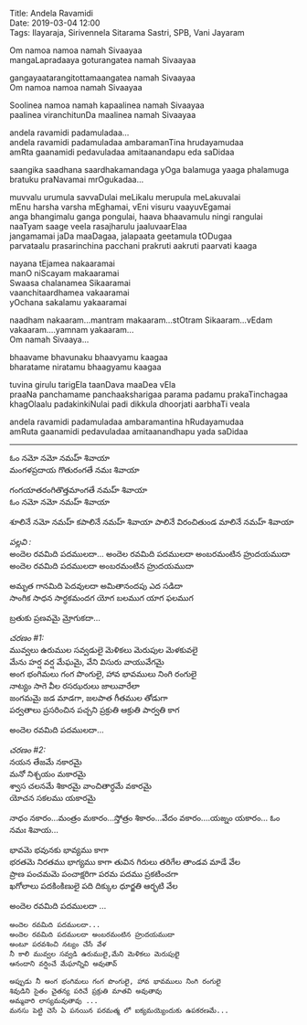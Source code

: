 Title: Andela Ravamidi  
Date: 2019-03-04 12:00   
Tags: Ilayaraja, Sirivennela Sitarama Sastri, SPB, Vani Jayaram

                                                               
Om namoa namoa namah Sivaayaa   
mangaLapradaaya goturangatea namah Sivaayaa   

gangayaatarangitottamaangatea namah Sivaayaa  
Om namoa namoa namah Sivaayaa 

Soolinea namoa namah kapaalinea namah Sivaayaa   
paalinea viranchitunDa maalinea namah Sivaayaa  

andela ravamidi padamuladaa...  
andela ravamidi padamuladaa ambaramanTina hrudayamudaa   
amRta gaanamidi pedavuladaa amitaanandapu eda saDidaa    

saangika saadhana saardhakamandaga yOga balamuga yaaga phalamuga  
bratuku praNavamai mrOgukadaa...  


muvvalu urumula savvaDulai meLikalu merupula meLakuvalai   
mEnu harsha varsha mEghamai, vEni visuru vaayuvEgamai    
anga bhangimalu ganga pongulai, haava bhaavamulu ningi rangulai      
naaTyam saage veela rasajharulu jaaluvaarElaa    
jangamamai jaDa maaDagaa, jalapaata geetamula tODugaa      
parvataalu prasarinchina pacchani prakruti aakruti paarvati kaaga  


nayana tEjamea nakaaramai   
manO niScayam makaaramai   
Swaasa chalanamea Sikaaramai   
vaanchitaardhamea vakaaramai   
yOchana sakalamu yakaaramai   

naadham nakaaram...mantram makaaram...stOtram Sikaaram...vEdam vakaaram....yamnam yakaaram...    
Om namah Sivaaya...   

bhaavame bhavunaku bhaavyamu kaagaa   
bharatame niratamu bhaagyamu kaagaa  

tuvina girulu tarigEla taanDava maaDea vEla   
praaNa panchamame panchaaksharigaa parama padamu prakaTinchagaa   
khagOlaalu padakinkiNulai padi dikkula dhoorjati aarbhaTi veala  
  

andela ravamidi padamuladaa ambaramantina hRudayamudaa   
amRuta gaanamidi pedavuladaa amitaanandhapu yada saDidaa    

----

ఓం నమో నమో నమహ్ శివాయా  
మంగళప్రదాయ గొతురంగతే నమః శివాయా 

గంగయాతరంగితొత్తమాంగతే నమహ్ శివాయా  
ఓం నమో నమో నమహ్ శివాయా 

శూలినే నమో నమహ్ కపాలినే నమహ్ శివాయా 
పాలినే విరంచితుండ మాలినే నమహ్ శివాయా 

_పల్లవి :_  
అందెల రవమిది పదములదా...
అందెల రవమిది పదములదా అంబరమంటిన హ్రుదయముదా  
అందెల రవమిది పదములదా అంబరమంటిన హ్రుదయముదా

అమృత గానమిది పెదవులదా అమితానందపు ఎద సడిదా    
సాంగిక సాధన సార్ధకమందగ యోగ బలముగ యాగ ఫలముగ  

బ్రతుకు ప్రణవమై మ్రోగుకదా...


_చరణం #1:_   
మువ్వలు ఉరుముల సవ్వడులై మెళికలు మెరుపుల మెళకువలై  
మేను హర్ష వర్ష మేఘమై, వేని విసురు వాయువేగమై  
అంగ భంగిమలు గంగ పొంగులై, హావ భావములు నింగి రంగులై    
నాట్యం సాగె వీల రసఝరులు జాలువారేలా  
జంగమమై జడ మాడగా, జలపాత గీతముల తోడుగా      
పర్వతాలు ప్రసరించిన పచ్చని ప్రక్రుతి ఆక్రుతి పార్వతి కాగ  

అందెల రవమిది పదములదా...

_చరణం #2:_   
నయన తేజమే నకారమై  
మనో నిశ్చయం మకారమై  
శ్వాస చలనమే శికారమై 
వాంచితార్ధమే వకారమై  
యోచన సకలము యకారమై  

నాధం నకారం...మంత్రం మకారం...స్తోత్రం శికారం...వేదం వకారం....యఙ్నం యకారం...
ఓం నమః శివాయ...

భావమె భవునకు భావ్యము కాగా  
భరతమె నిరతము భాగ్యము కాగా 
తువిన గిరులు తరిగేల తాండవ మాడే వేల   
ప్రాణ పంచమమె పంచాక్షరిగా పరమ పదము ప్రకటించగా  
ఖగోలాలు పదకింకిణులై పది దిక్కుల ధూర్జతి ఆర్భటి వేల
  
అందెల రవమిది పదములదా ...


    అందెల రవమిది పదములదా... 
    అందెల రవమిది పదములదా అంబరమంటిన హ్రుదయముదా 
    అంటూ పరవశించి నట్యం చేసే వేళ
    నీ కాలి మువ్వల సవ్వడి ఉరుములై,మేని మెళికలు మెరుపులై
    ఆనందాని వర్షించే మేఘాన్నివి అవుతావ్

    అప్పుడు నీ అంగ భంగిమలు గంగ పొంగులై, హావ భావములు నింగి రంగులై
    శివుడిని సైతం చైతన్య పరిచే ప్రక్రుతి మాతవి అవుతావు   
    అమ్మవారి లాస్యమవుతావు ...
    మనసు పెట్టి చెసే ఏ పనయిన పరమత్మ లో ఐక్యమయ్యెందుకు ఉపకరణమే...
